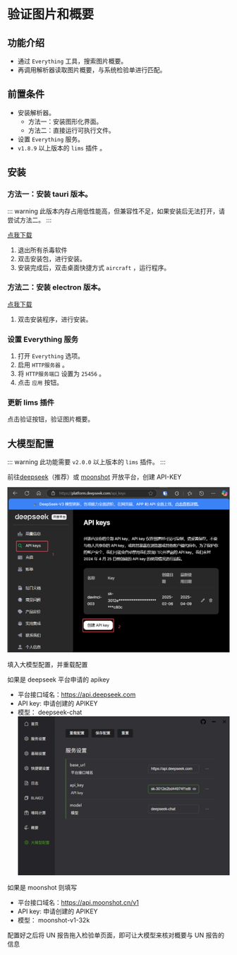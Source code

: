 # 验证图片和概要

## 功能介绍

- 通过 `Everything` 工具，搜索图片概要。
- 再调用解析器读取图片概要，与系统检验单进行匹配。

## 前置条件

- 安装解析器。
  - 方法一：安装图形化界面。
  - 方法二：直接运行可执行文件。
- 设置 `Everything` 服务。
- `v1.8.9` 以上版本的 `lims` 插件 。

## 安装

### 方法一：安装 tauri 版本。

::: warning
此版本内存占用低性能高，但兼容性不足，如果安装后无法打开，请尝试方法二。
:::

[点我下载](https://github.com/initialencounter/Aircraft/releases/download/v0.6.0/aircraft_0.6.0_x64_zh-CN.msi)

1. 退出所有杀毒软件
2. 双击安装包，进行安装。
3. 安装完成后，双击桌面快捷方式 `aircraft` ，运行程序。

### 方法二：安装 electron 版本。

[点我下载](https://github.com/initialencounter/Aircraft/releases/download/v0.6.0/aircraft_0.6.0_electron_x64-setup.exe)

1. 双击安装程序，进行安装。

### 设置 Everything 服务

1. 打开 `Everything` 选项。
2. 启用 `HTTP服务器` 。
3. 将 `HTTP服务端口` 设置为 `25456` 。
4. 点击 `应用` 按钮。

### 更新 lims 插件

点击验证按钮，验证图片概要。

## 大模型配置

::: warning
此功能需要 `v2.0.0` 以上版本的 `lims` 插件。
:::

前往[deepseek](https://platform.deepseek.com/api_keys)（推荐）或 [moonshot](https://platform.moonshot.cn/console/api-keys) 开放平台，创建 API-KEY

![deepseek platform](./assets/deepseek_platform.png)

填入大模型配置，并重载配置

如果是 deepseek 平台申请的 apikey

- 平台接口域名：https://api.deepseek.com
- API key: 申请创建的 APIKEY
- 模型： deepseek-chat
  ![llm config](./assets/deepseek_config.png)

如果是 moonshot 则填写

- 平台接口域名：https://api.moonshot.cn/v1
- API key: 申请创建的 APIKEY
- 模型： moonshot-v1-32k

配置好之后将 UN 报告拖入检验单页面，即可让大模型来核对概要与 UN 报告的信息
